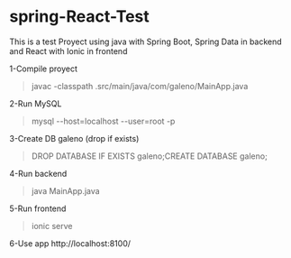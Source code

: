 # spring-React-Test
This is a test Proyect using java with Spring Boot, Spring Data in backend and React with Ionic in frontend

1-Compile proyect
 > javac -classpath .src/main/java/com/galeno/MainApp.java 

2-Run MySQL
 > mysql --host=localhost --user=root -p

3-Create DB galeno (drop if exists)
 > DROP DATABASE IF EXISTS galeno;CREATE DATABASE galeno;

4-Run backend
 > java MainApp.java

5-Run frontend
 > ionic serve

6-Use app
  http://localhost:8100/


